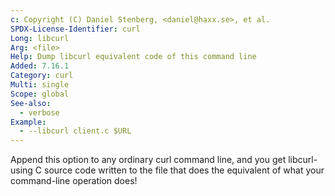 ```yaml
---
c: Copyright (C) Daniel Stenberg, <daniel@haxx.se>, et al.
SPDX-License-Identifier: curl
Long: libcurl
Arg: <file>
Help: Dump libcurl equivalent code of this command line
Added: 7.16.1
Category: curl
Multi: single
Scope: global
See-also:
  - verbose
Example:
  - --libcurl client.c $URL
---
```


Append this option to any ordinary curl command line, and you get
libcurl-using C source code written to the file that does the equivalent of
what your command-line operation does!

